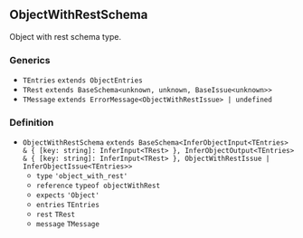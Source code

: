 ObjectWithRestSchema
--------------------

Object with rest schema type.

### Generics

*   `TEntries` `extends ObjectEntries`
*   `TRest` `extends BaseSchema<unknown, unknown, BaseIssue<unknown>>`
*   `TMessage` `extends ErrorMessage<ObjectWithRestIssue> | undefined`

### Definition

*   `ObjectWithRestSchema` `extends BaseSchema<InferObjectInput<TEntries> & { [key: string]: InferInput<TRest> }, InferObjectOutput<TEntries> & { [key: string]: InferInput<TRest> }, ObjectWithRestIssue | InferObjectIssue<TEntries>>`
    *   `type` `'object_with_rest'`
    *   `reference` `typeof objectWithRest`
    *   `expects` `'Object'`
    *   `entries` `TEntries`
    *   `rest` `TRest`
    *   `message` `TMessage`
